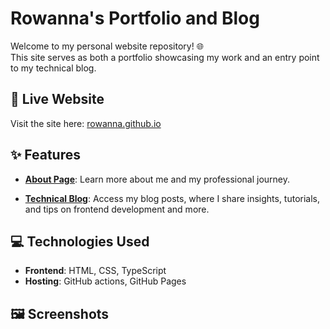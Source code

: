 # Rowanna's Portfolio and Blog

Welcome to my personal website repository! 🌐  
This site serves as both a portfolio showcasing my work and an entry point to my technical blog.

## 🔗 Live Website

Visit the site here: [rowanna.github.io](https://rowanna.github.io/)

## ✨ Features

- [**About Page**](https://rowanna.github.io/about): Learn more about me and my professional journey.
<!-- - **Portfolio**: Explore my projects, skills, and experiences. -->
- [**Technical Blog**](https://rowanna.github.io/blog): Access my blog posts, where I share insights, tutorials, and tips on frontend development and more.

## 💻 Technologies Used

- **Frontend**: HTML, CSS, TypeScript
- **Hosting**: GitHub actions, GitHub Pages

## 🖼 Screenshots
